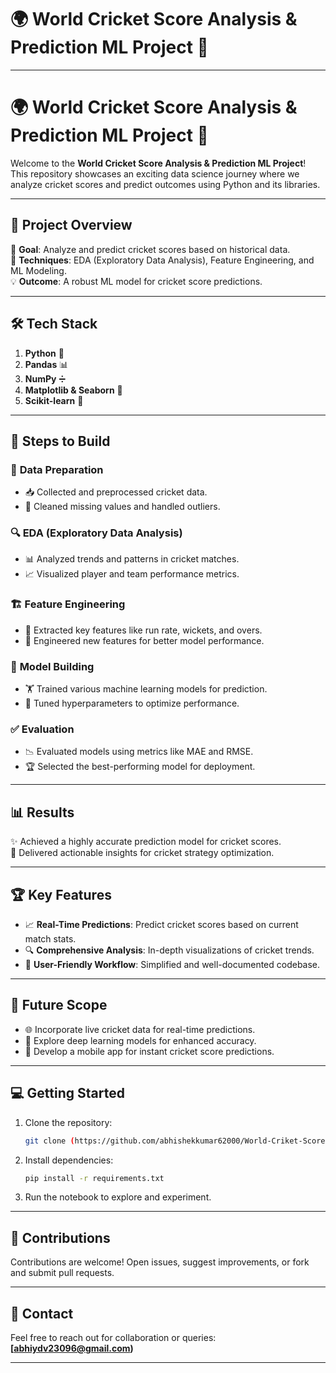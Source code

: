 # 🌍 World Cricket Score Analysis & Prediction ML Project 🏏  


---

# 🌍 World Cricket Score Analysis & Prediction ML Project 🏏  

Welcome to the **World Cricket Score Analysis & Prediction ML Project**! This repository showcases an exciting data science journey where we analyze cricket scores and predict outcomes using Python and its libraries.  

---

## 📌 **Project Overview**  
🎯 **Goal**: Analyze and predict cricket scores based on historical data.  
🔬 **Techniques**: EDA (Exploratory Data Analysis), Feature Engineering, and ML Modeling.  
💡 **Outcome**: A robust ML model for cricket score predictions.  

---

## 🛠️ **Tech Stack**  
1. **Python** 🐍  
2. **Pandas** 📊  
3. **NumPy** ➗  
4. **Matplotlib & Seaborn** 🎨  
5. **Scikit-learn** 🤖  

---

## 🚀 **Steps to Build**  
### 📂 **Data Preparation**  
- 📥 Collected and preprocessed cricket data.  
- 🧹 Cleaned missing values and handled outliers.  

### 🔍 **EDA (Exploratory Data Analysis)**  
- 📊 Analyzed trends and patterns in cricket matches.  
- 📈 Visualized player and team performance metrics.  

### 🏗️ **Feature Engineering**  
- 🔑 Extracted key features like run rate, wickets, and overs.  
- 🎯 Engineered new features for better model performance.  

### 🧠 **Model Building**  
- 🏋️ Trained various machine learning models for prediction.  
- 🧪 Tuned hyperparameters to optimize performance.  

### ✅ **Evaluation**  
- 📉 Evaluated models using metrics like MAE and RMSE.  
- 🏆 Selected the best-performing model for deployment.  

---

## 📊 **Results**  
✨ Achieved a highly accurate prediction model for cricket scores.  
🌟 Delivered actionable insights for cricket strategy optimization.  

---

## 🏆 **Key Features**  
- 📈 **Real-Time Predictions**: Predict cricket scores based on current match stats.  
- 🔍 **Comprehensive Analysis**: In-depth visualizations of cricket trends.  
- 🔑 **User-Friendly Workflow**: Simplified and well-documented codebase.  

---

## 🚧 **Future Scope**  
- 🌐 Incorporate live cricket data for real-time predictions.  
- 🤖 Explore deep learning models for enhanced accuracy.  
- 📱 Develop a mobile app for instant cricket score predictions.  

---

## 💻 **Getting Started**  
1. Clone the repository:  
   ```bash  
   git clone (https://github.com/abhishekkumar62000/World-Criket-Score-Analysis-Prediction-ML-Project.git)  
   ```  
2. Install dependencies:  
   ```bash  
   pip install -r requirements.txt  
   ```  
3. Run the notebook to explore and experiment.  

---

## 🙌 **Contributions**  
Contributions are welcome! Open issues, suggest improvements, or fork and submit pull requests.  

---

## 📧 **Contact**  
Feel free to reach out for collaboration or queries: **[abhiydv23096@gmail.com)**  

---

